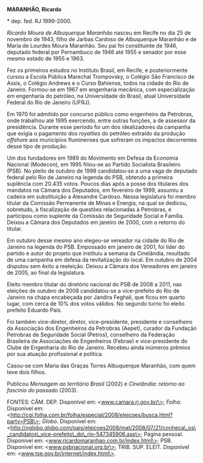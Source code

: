 **MARANHÃO, Ricardo**

\* dep. fed. RJ 1999-2000.

*Ricardo Moura de Albuquerque Maranhão* nasceu em Recife no dia 25 de
novembro de 1943, filho de Jarbas Cardoso de Albuquerque Maranhão e de
Maria de Lourdes Moura Maranhão. Seu pai foi constituinte de 1946,
deputado federal por Pernambuco de 1946 até 1955 e senador por esse
mesmo estado de 1955 e 1963.

Fez os primeiros estudos no Instituto Brasil, em Recife, e
posteriormente cursou a Escola Pública Marechal Trompovsky, o Colégio
São Francisco de Assis, o Colégio Andrews e o Curso Bahiense, todos na
cidade do Rio de Janeiro. Formou-se em 1967 em engenharia mecânica, com
especialização em engenharia do petróleo, na Universidade do Brasil,
atual Universidade Federal do Rio de Janeiro (UFRJ).

Em 1970 foi admitido por concurso público como engenheiro da Petrobras,
onde trabalhou até 1995 exercendo, entre outras funções, a de assessor
da presidência. Durante esse período foi um dos idealizadores da
campanha que exigia o pagamento dos *royalties* do petróleo extraído da
produção *offshore* aos municípios fluminenses que sofreram os impactos
decorrentes desse tipo de produção.

Um dos fundadores em 1989 do Movimento em Defesa da Economia Nacional
(Modecon), em 1995 filiou-se ao Partido Socialista Brasileiro (PSB). No
pleito de outubro de 1998 candidatou-se a uma vaga de deputado federal
pelo Rio de Janeiro na legenda do PSB, obtendo a primeira suplência com
20.435 votos. Poucos dias após a posse dos titulares dos mandatos na
Câmara dos Deputados, em fevereiro de 1999, assumiu a cadeira em
substituição a Alexandre Cardoso. Nessa legislatura foi membro titular
da Comissão Permanente de Minas e Energia, na qual se dedicou,
sobretudo, à fiscalização de questões relacionadas à Petrobras, e
participou como suplente da Comissão de Seguridade Social e Família.
Deixou a Câmara dos Deputados em janeiro de 2000, com o retorno do
titular.

Em outubro desse mesmo ano elegeu-se vereador na cidade do Rio de
Janeiro na legenda do PSB. Empossado em janeiro de 2001, foi líder do
partido e autor do projeto que instituiu a semana da Cinelândia,
resultado de uma campanha em defesa da revitalização do local. Em
outubro de 2004 disputou sem êxito a reeleição. Deixou a Câmara dos
Vereadores em janeiro de 2005, ao final da legislatura.

Eleito membro titular do diretório nacional do PSB de 2008 a 2011, nas
eleições de outubro de 2008 candidatou-se a vice-prefeito do Rio de
Janeiro na chapa encabeçada por Jandira Feghali, que ficou em quarto
lugar, com cerca de 10% dos votos válidos. No segundo turno foi eleito
prefeito Eduardo Pais.

Foi também vice-diretor, diretor, vice-presidente, presidente e
conselheiro da Associação dos Engenheiros da Petrobras (Aepet), curador
da Fundação Petrobras de Seguridade Social (Petros), conselheiro da
Federação Brasileira de Associações de Engenheiros (Febrae) e
vice-presidente do Clube de Engenharia do Rio de Janeiro. Recebeu ainda
inúmeros prêmios por sua atuação profissional e política.

Casou-se com Maria das Graças Torres Albuquerque Maranhão, com quem teve
dois filhos.

Publicou *Mensagem ao território Brasil* (2002) e *Cinelândia: retorno
ao fascínio do passado* (2003).

FONTES: CÂM. DEP. Disponível em: \<www.camara.rj.gov.br/\>; *Folha*.
Disponível em:
\<http://cgi.folha.com.br/folha/especial/2008/eleicoes/busca.html?party=PSB\>;
*Globo*. Disponível em:
\<http://oglobo.globo.com/pais/eleicoes2008/mat/2008/07/21/conheca\_os\_candidatos\_vice-prefeito\_do\_rio-547345906.asp\>;
Página pessoal. Disponível em:
\<www.ricardomaranhao.com.br/index.html\>; PSB. Disponível em:
\<www.psbnacional.org.br\>; TRIB. SUP. ELEIT. Disponível em:
\<www.tse.gov.br/internet/index.html\>.
